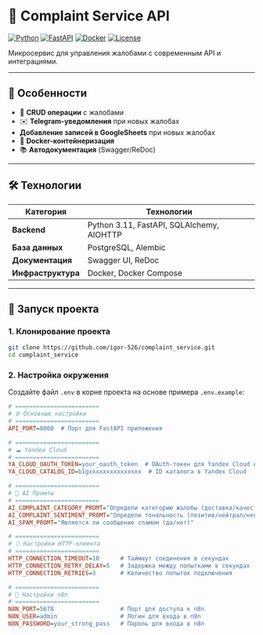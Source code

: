 # 🚀 Complaint Service API

[![Python](https://img.shields.io/badge/Python-3.11+-blue?logo=python&logoColor=white)](https://python.org)
[![FastAPI](https://img.shields.io/badge/FastAPI-0.95-green?logo=fastapi)](https://fastapi.tiangolo.com)
[![Docker](https://img.shields.io/badge/Docker-24.0-blue?logo=docker)](https://docker.com)
[![License](https://img.shields.io/badge/License-MIT-green)](LICENSE)

Микросервис для управления жалобами с современным API и интеграциями.

---

## 🌟 Особенности

- 📝 **CRUD операции** с жалобами
- ✉️ **Telegram-уведомления** при новых жалобах
- **Добавление записей в GoogleSheets** при новых жалобах
- 🐳 **Docker-контейнеризация**
- 📚 **Автодокументация** (Swagger/ReDoc)

---

## 🛠 Технологии

| Категория       | Технологии                                |
|-----------------|-------------------------------------------|
| **Backend**     | Python 3.11, FastAPI, SQLAlchemy, AIOHTTP |
| **База данных** | PostgreSQL, Alembic                       |
| **Документация** | Swagger UI, ReDoc                         |
| **Инфраструктура** | Docker, Docker Compose                    |

---

## 🚀 Запуск проекта

### 1. Клонирование проекта
```bash
git clone https://github.com/igor-526/complaint_service.git
cd complaint_service
```
### 2. Настройка окружения

Создайте файл `.env` в корне проекта на основе примера `.env.example`:

```ini
# ========================
# 🌐 Основные настройки
# ========================
API_PORT=8000  # Порт для FastAPI приложения

# ========================
# ☁ Yandex Cloud
# ========================
YA_CLOUD_OAUTH_TOKEN=your_oauth_token  # OAuth-токен для Yandex Cloud API
YA_CLOUD_CATALOG_ID=b1gxxxxxxxxxxxxxxx  # ID каталога в Yandex Cloud

# ========================
# 🤖 AI Промты
# ========================
AI_COMPLAINT_CATEGORY_PROMT="Определи категорию жалобы (доставка/качество/сервис)"
AI_COMPLAINT_SENTIMENT_PROMT="Определи тональность (позитив/нейтрал/негатив)"
AI_SPAM_PROMT="Является ли сообщение спамом (да/нет)"

# ========================
# ⏱ Настройки HTTP-клиента
# ========================
HTTP_CONNECTION_TIMEOUT=10      # Таймаут соединения в секундах
HTTP_CONNECTION_RETRY_DELAY=5   # Задержка между попытками в секундах
HTTP_CONNECTION_RETRIES=3       # Количество попыток подключения

# ========================
# 🔌 Настройки n8n
# ========================
N8N_PORT=5678                   # Порт для доступа к n8n
N8N_USER=admin                  # Логин для входа в n8n
N8N_PASSWORD=your_strong_pass   # Пароль для входа в n8n
```
